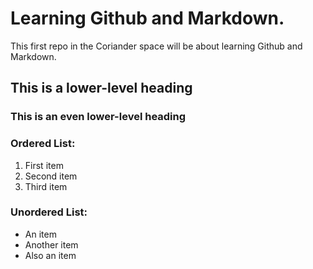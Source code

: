 # Learning Github and Markdown.
This first repo in the Coriander space will be about learning Github and Markdown.

## This is a lower-level heading

### This is an even lower-level heading

### Ordered List:
1. First item
2. Second item
3. Third item

### Unordered List:
- An item
- Another item
- Also an item

